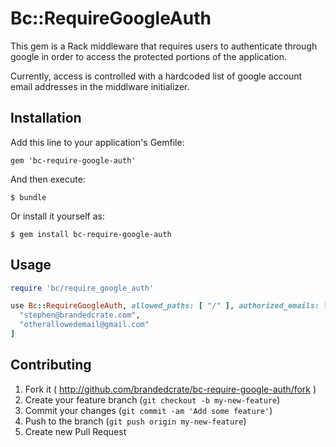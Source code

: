 # Bc::RequireGoogleAuth

This gem is a Rack middleware that requires users to authenticate
through google in order to access the protected portions of the
application.

Currently, access is controlled with a hardcoded list of google account
email addresses in the middlware initializer.

## Installation

Add this line to your application's Gemfile:

    gem 'bc-require-google-auth'

And then execute:

    $ bundle

Or install it yourself as:

    $ gem install bc-require-google-auth

## Usage

```ruby
require 'bc/require_google_auth'

use Bc::RequireGoogleAuth, allowed_paths: [ "/" ], authorized_emails: [
  "stephen@brandedcrate.com",
  "otherallowedemail@gmail.com"
]
```

## Contributing

1. Fork it ( http://github.com/brandedcrate/bc-require-google-auth/fork )
2. Create your feature branch (`git checkout -b my-new-feature`)
3. Commit your changes (`git commit -am 'Add some feature'`)
4. Push to the branch (`git push origin my-new-feature`)
5. Create new Pull Request
